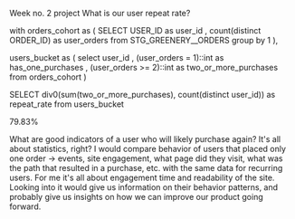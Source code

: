Week no. 2 project
What is our user repeat rate?

with orders_cohort as (
    SELECT
        USER_ID as user_id
        , count(distinct ORDER_ID) as user_orders
    from STG_GREENERY__ORDERS
    group by 1
),

users_bucket as (
    select 
        user_id
        , (user_orders = 1)::int as has_one_purchases
        , (user_orders >= 2)::int as two_or_more_purchases
    from orders_cohort
)

SELECT div0(sum(two_or_more_purchases), count(distinct user_id)) as repeat_rate
from users_bucket

79.83%

What are good indicators of a user who will likely purchase again?
It's all about statistics, right?
I would compare behavior of users that placed only one order -> events, site engagement, what page did they visit, what was the path that resulted in a purchase, etc. with the same data for recurring users.
For me it's all about engagement time and readability of the site. Looking into it would give us information on their behavior patterns, and probably give us insights on how we can improve our product going forward.


